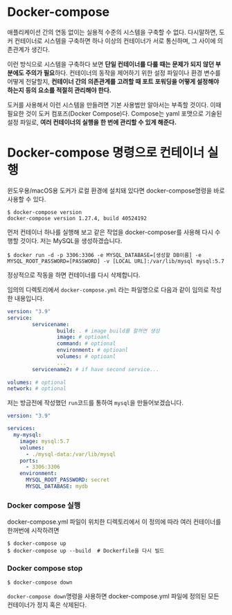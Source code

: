 # Docker-compose

애플리케이션 간의 연동 없이는 실용적 수준의 시스템을 구축할 수 없다. 다시말하면, 도커 컨테이너로 시스템을 구축하면 하나 이상의 컨테이너가 서로 통신하며, 그 사이에 의존관계가 생긴다.

이런 방식으로 시스템을 구축하다 보면 **단일 컨테이너를 다룰 때는 문제가 되지 않던 부분에도 주의가 필요**하다. 컨테이너의 동작을 제어하기 위한 설정 파일이나 환경 변수를 어떻게 전달할지, **컨테이너 간의 의존관계를 고려할 때 포트 포워딩을 어떻게 설정해야 하는지 등의 요소를 적절히 관리해야 한다.**

도커를 사용해서 이런 시스템을 만들려면 기본 사용법만 알아서는 부족할 것이다. 이때 필요한 것이 도커 컴포즈(Docker Compose)다. Compose는 yaml 포맷으로 기술된 설정 파일로, **여러 컨테이너의 실행을 한 번에 관리할 수 있게 해준다.**



# Docker-compose 명령으로 컨테이너 실행

윈도우용/macOS용 도커가 로컬 환경에 설치돼 있다면 docker-compose명령을 바로 사용할 수 있다.

```shell
$ docker-compose version
docker-compose version 1.27.4, build 40524192
```



먼저 컨테이너 하나를 실행해 보고 같은 작업을 docker-composer를 사용해 다시 수행할 것이다. 저는 MySQL을 생성하겠습니다.

```
$ docker run -d -p 3306:3306 -e MYSQL_DATABASE=[생성할 DB이름] -e MYSQL_ROOT_PASSWORD=[PASSWORD] -v [LOCAL URL]:/var/lib/mysql mysql:5.7
```

정상적으로 작동을 하면 컨테이너를 다시 삭제합니다.



임의의 디렉토리에서 `docker-compose.yml` 라는 파일명으로 다음과 같이 임의로 작성한 내용입니다.

```yaml
version: "3.9"
service:
		servicename:
				build: . # image build를 할꺼면 생성
				image: # optioanl
				command: # optional
				environment: # optioanl
				volumes: # optioanl
				...
		servicename2: # if have second service...
		
volumes: # optional
network: # optional
```



저는 방금전에 작성했던 `run`코드를 통하여 `mysql`을 만들어보겠습니다.

```yaml
version: "3.9"

services:
  my-mysql:
    image: mysql:5.7
    volumes:
      - ./mysql-data:/var/lib/mysql
    ports:
      - 3306:3306
    environment:
      MYSQL_ROOT_PASSWORD: secret
      MYSQL_DATABASE: mydb
```



### Docker compose 실행

docker-compose.yml 파일이 위치한 디렉토리에서 이 정의에 따라 여러 컨테이너를 한꺼번에 시작하려면

```
$ docker-compose up
$ docker-compose up --build  # Dockerfile을 다시 빌드
```



### Docker compose stop

```
$ docker-compose down
```

`docker-compose down`명령을 사용하면 docker-compose.yml 파일에 정의된 모든 컨테이너가 정지 혹은 삭제된다.

